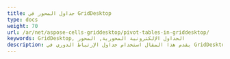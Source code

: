 ```yaml
---
title: جداول المحور في GridDesktop
type: docs
weight: 70
url: /ar/net/aspose-cells-griddesktop/pivot-tables-in-griddesktop/
keywords: GridDesktop, الجداول الإلكترونية المحورية, المحور
description: يقدم هذا المقال استخدام جداول الإرتباط الدوري في GridDesktop.
---
```


